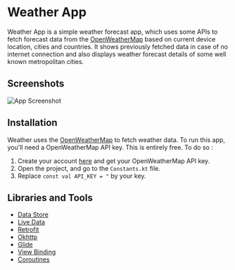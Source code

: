 
# Weather App

Weather App is a simple weather forecast app, which uses some APIs to fetch  forecast data from the [OpenWeatherMap](https://openweathermap.org/current) based on current device location, cities and countries. It shows previously fetched data in case of no internet connection and also displays weather forecast details of some well known metropolitan cities.


## Screenshots

![App Screenshot](https://github.com/AyanChaudhary/WeatherApp/assets/112795104/c99be0d5-25b6-45c8-8173-280a23ff7c49)


## Installation

Weather uses the [OpenWeatherMap](https://openweathermap.org/current) to fetch weather data. To run this app, you'll need a OpenWeatherMap API key. This is entirely free. To do so :
1. Create your account [here](https://home.openweathermap.org/users/sign_in) and get your OpenWeatherMap API key.
2. Open the project, and go to the `Constants.kt` file.
3. Replace `const val API_KEY = "` by your key.
    
## Libraries and Tools 

- [Data Store](https://developer.android.com/topic/libraries/architecture/datastore)
- [Live Data](https://developer.android.com/topic/libraries/architecture/livedata)
- [Retrofit](https://square.github.io/retrofit/)
- [Okhttp](https://github.com/square/okhttp)
- [Glide](https://github.com/bumptech/glide)
- [View Binding](https://developer.android.com/topic/libraries/view-binding)
- [Coroutines](https://developer.android.com/kotlin/coroutines)
